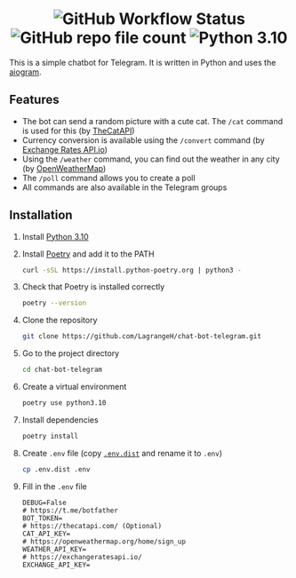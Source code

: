 <h1 align="center">
    <img alt="GitHub Workflow Status" src="https://img.shields.io/github/actions/workflow/status/LagrangeH/chat-bot-telegram/test_and_lint.yml">
    <img alt="GitHub repo file count" src="https://img.shields.io/github/directory-file-count/LagrangeH/chat-bot-telegram">
    <img alt="Python 3.10" src="https://img.shields.io/badge/python3.10-blue.svg">
</h1>

This is a simple chatbot for Telegram. It is written in Python and uses the [aiogram](https://aiogram.dev/).

## Features

* The bot can send a random picture with a cute cat. The `/cat` command is used for this (by [TheCatAPI](https://thecatapi.com/))
* Currency conversion is available using the `/convert` command (by [Exchange Rates API.io](https://exchangeratesapi.io/))
* Using the `/weather` command, you can find out the weather in any city (by [OpenWeatherMap](https://openweathermap.org/))
* The `/poll` command allows you to create a poll
* All commands are also available in the Telegram groups

## Installation

1. Install [Python 3.10](https://www.python.org/)
2. Install [Poetry](https://python-poetry.org/docs/#installation) and add it to the PATH
    ```bash
    curl -sSL https://install.python-poetry.org | python3 -
    ```

3. Check that Poetry is installed correctly
    ```bash
    poetry --version
    ```

4. Clone the repository
    ```bash
   git clone https://github.com/LagrangeH/chat-bot-telegram.git
    ```

5. Go to the project directory
    ```bash
    cd chat-bot-telegram
    ```

6. Create a virtual environment
    ```bash
    poetry use python3.10
    ```

7. Install dependencies
    ```bash
    poetry install
    ```

8. Create `.env` file (copy [`.env.dist`](/.env.dist) and rename it to `.env`)
    ```bash
    cp .env.dist .env
    ```

9. Fill in the `.env` file
    ```dotenv
    DEBUG=False
    # https://t.me/botfather
    BOT_TOKEN=
    # https://thecatapi.com/ (Optional)
    CAT_API_KEY=
    # https://openweathermap.org/home/sign_up
    WEATHER_API_KEY=
    # https://exchangeratesapi.io/
    EXCHANGE_API_KEY=
    ```
   
